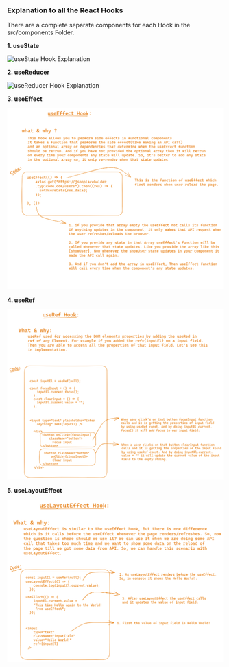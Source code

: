 ### Explanation to all the React Hooks

There are a complete separate components for each Hook in the src/components Folder. 

**1. useState**

![useState Hook Explanation](https://github.com/MuhammadAakash/react-hooks/assets/64223049/da436487-7c6b-42bd-a9d8-b859b6c2de90)

**2. useReducer**

 ![useReducer Hook Explanation](https://github.com/MuhammadAakash/react-hooks/assets/64223049/e9ae2bcb-76de-4081-9090-2b89d6d5851e)

**3. useEffect**

![useEffect Hook Explanation](https://github.com/MuhammadAakash/react-hooks/blob/main/src/assets/useEffect-image-Explanation.png)

**4. useRef**

![useRed Hook Explanation](https://github.com/MuhammadAakash/react-hooks/blob/main/src/assets/useRef-image-explanation.png)

**5. useLayoutEffect**

![useLayoutEffect Hook Explanation](https://github.com/MuhammadAakash/react-hooks/blob/main/src/assets/useLayoutEffect-image-explanation.png)
